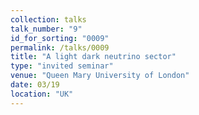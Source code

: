 ```yaml
---
collection: talks
talk_number: "9"
id_for_sorting: "0009"
permalink: /talks/0009
title: "A light dark neutrino sector" 
type: "invited seminar"
venue: "Queen Mary University of London"
date: 03/19
location: "UK"
---
```


